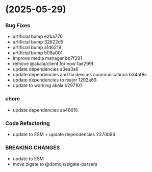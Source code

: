 #  (2025-05-29)


### Bug Fixes

* artificial bump e2ba776
* artificial bump 32822d5
* artificial bump a1d6219
* artificial bump b08a001
* improve media manager bb7f291
* remove @akala/client for now fae299f
* update dependencies a3ea3a6
* update dependencies and fix devices communications b34af9c
* update dependencies to major 1292a69
* update to working akala b297101


### chore

* update dependencies aa46616


### Code Refactoring

* update to ESM + update dependencies 2370b96


### BREAKING CHANGES

* update to ESM
* move zigate to @domojs/zigate-parsers



